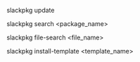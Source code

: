 slackpkg update

slackpkg search <package_name>

slackpkg file-search <file_name>

slackpkg install-template <template_name>
